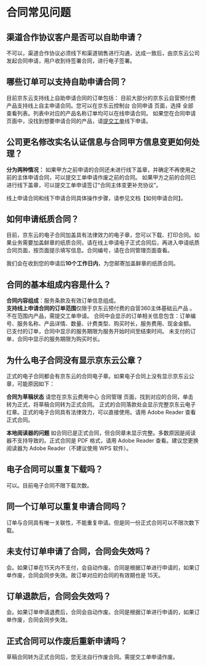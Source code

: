 # 合同常见问题

## 渠道合作协议客户是否可以自助申请？
不可以，渠道合作协议必须线下和渠道销售进行沟通，达成一致后，由京东云公司发起合同申请，用户收到待签署合同，进行电子签署。

## 哪些订单可以支持自助申请合同？
目前京东云支持线上自助申请合同的订单包括：
目前大部分的京东云自营预付费产品支持线上自主申请合同。您可以在京东云控制台 合同申请 页面，选择 全部 查看列表。列表中对应的产品名称订单均可以在线申请合同。
如果您在合同申请页面中，没找到想要申请合同的产品，请[提交工单](https://ticket.jdcloud.com/myorder/submit)线下申请。

## 公司更名修改实名认证信息与合同甲方信息变更如何处理？
**分为两种情况：**
如果甲方之前申请的合同还未进行线下盖章，并确定不再使用之前的主体申请合同，可以提交工单申请作废之前的合同。
如果甲方之前的合同已进行线下盖章，可以提交工单申请签订“合同主体变更补充协议”。

线上申请合同和线下申请合同具体操作步骤，请参见文档【如何申请合同】。

## 如何申请纸质合同？
目前，京东云的电子合同加盖具有法律效力的电子章，您可以下载、打印合同。如果业务需要加盖鲜章的纸质合同，请在线上申请电子正式合同后，再进入申请纸质合同页面，按页面提示填写信息。合同编号，请在合同管理页面查看。

我们会在收到您的申请后**10个工作日内**，为您邮寄加盖鲜章的纸质合同。

## 合同的基本组成内容是什么？
**合同内容组成**：服务条款及有效订单信息组成。<br>
**支持线上申请合同的订单范围**仅限于京东云预付费的自营360主体基础云产品 。不在范围内产品，需提交工单申请。
合同中会显示的订单相关信息包含：订单编号、服务名称、产品详情、数量、计费类型、购买时长，服务费用、现金金额。
已支付的订单，合同中显示的服务期限为服务开始时间至结束时间。
未支付的订单，合同中显示的服务期限为购买时长。

## 为什么电子合同没有显示京东云公章？
正式的电子合同都会有京东云的合同电子章。如果电子合同上没有显示京东云公章，可能原因如下：

**合同为草稿状态**
请您在京东云费用中心 合同管理 页面，找到对应的合同，单击 转为正式，将草稿合同转为正式合同。
正式的合同落款处会显示完整京东云电子红章。正式的电子合同具有法律效力，可以直接使用。请用 Adobe Reader 查看正式合同。
 
**本地阅读器的问题**
如合同已是正式合同，但合同章未显示完整。多数原因是阅读器不支持导致的。正式合同是 PDF 格式，请用 Adobe Reader 查看。建议您更换阅读器为 Adobe Reader（不建议使用 WPS 软件）。

## 电子合同可以重复下载吗？
可以。目前电子合同不限下载次数。

## 同一个订单可以重复申请合同吗？
订单与合同具有唯一关联性，不能重复申请。但是同一份正式合同可以不限次数下载。

## 未支付订单申请了合同，合同会失效吗？
会。如果订单在15天内不支付，会自动作废。合同是根据订单进行申请的，如果订单作废，合同会同步失效。故订单对应的合同的有效期也是 15天。

## 订单退款后，合同会失效吗？
会。如果订单申请退费后，合同会自动作废。合同是根据订单进行申请的，如果订单作废，合同会同步失效。

## 正式合同可以作废后重新申请吗？
草稿合同转为正式合同后，您无法自行作废合同。需提交工单申请作废。
